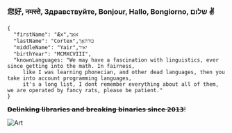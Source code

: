 ### 您好, नमस्ते, Здравствуйте, Bonjour, Hallo, Bongiorno, שלום ✌️
```
{
  "firstName": "Æx",אאֵך 
  "lastName": "Cortex",כורתאֵך 
  "middleName": "Yair",יאיר 
  "birthYear": "MCMXCVIII",
  "knownLanguages: "We may have a fascination with linguistics, ever since getting into the math. In fairness,
     like I was learning phonecian, and other dead languages, then you take into account programming languages,
     it's a long list, I dont remember everything about all of them, we are operated by fancy rats, please be patient."
}
```
~~𝗗𝗲𝗹𝗶𝗻𝗸𝗶𝗻𝗴 𝗹𝗶𝗯𝗿𝗮𝗿𝗶𝗲𝘀 𝗮𝗻𝗱 𝗯𝗿𝗲𝗮𝗸𝗶𝗻𝗴 𝗯𝗶𝗻𝗮𝗿𝗶𝗲𝘀 𝘀𝗶𝗻𝗰𝗲 𝟮𝟬𝟭𝟯!~~

![Art](bg.png)

